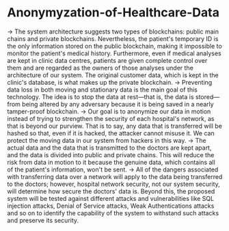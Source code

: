 # Anonymyzation-of-Healthcare-Data

→ The system architecture suggests two types of blockchains: public main chains and private blockchains. Nevertheless, the patient's temporary ID is the only information stored on the public blockchain, making it impossible to monitor the patient's medical history. Furthermore, even if medical analyses are kept in clinic data centres, patients are given complete control over them and are regarded as the owners of those analyses under the architecture of our system. The original customer data, which is kept in the clinic's database, is what makes up the private blockchain. 
→ Preventing data loss in both moving and stationary data is the main goal of this technology. The idea is to stop the data at rest—that is, the data is stored—from being altered by any adversary because it is being saved in a nearly tamper-proof blockchain. 
→ Our goal is to anonymize our data in motion instead of trying to strengthen the security of each hospital's network, as that is beyond our purview. That is to say, any data that is transferred will be hashed so that, even if it is hacked, the attacker cannot misuse it. We can protect the moving data in our system from hackers in this way. 
→ The actual data and the data that is transmitted to the doctors are kept apart, and the data is divided into public and private chains. This will reduce the risk from data in motion to it because the genuine data, which contains all of the patient's information, won't be sent. 
→ All of the dangers associated with transferring data over a network will apply to the data being transferred to the doctors; however, hospital network security, not our system security, will determine how secure the doctors' data is. Beyond this, the proposed system will be tested against different attacks and vulnerabilities like SQL injection attacks, Denial of Service attacks, Weak Authentications attacks and so on to identify the capability of the system to withstand such attacks and preserve its security.

